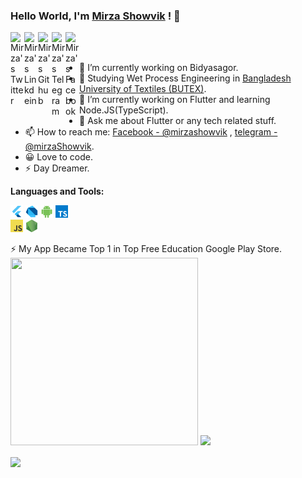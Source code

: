 ### Hello World, I'm <a href="https://iamirzashowvik.github.io/portfolio/">Mirza Showvik</a> ! 👋


<a href="https://twitter.com/Mirza09206465">
  <img align="left" alt="Mirza's Twitter" width="22px" src="https://cdn.jsdelivr.net/npm/simple-icons@v3/icons/twitter.svg" />
</a>
<a href="https://linkedin.com/in/mirzashowvik">
  <img align="left" alt="Mirza's Linkdein" width="22px" src="https://cdn.jsdelivr.net/npm/simple-icons@v3/icons/linkedin.svg" />
</a>
<a href="https://github.com/iamirzashowvik">
  <img align="left" alt="Mirza's Github" width="22px" src="https://cdn.jsdelivr.net/npm/simple-icons@v3/icons/github.svg" />
</a>
<a href="https://t.me/mirzaShowvik">
  <img align="left" alt="Mirza's Telegram" width="22px" src="https://cdn.jsdelivr.net/npm/simple-icons@v3/icons/telegram.svg" />
</a>
<a href="https://www.facebook.com/mirzashowvik/">
  <img align="left" alt="Mirza's Facebook" width="22px" src="https://cdn.jsdelivr.net/npm/simple-icons@v3/icons/facebook.svg" />
</a>


<br/>
<br/>


- 🔭 I’m currently working on Bidyasagor.
- 🏫 Studying Wet Process Engineering  in  [Bangladesh University of Textiles (BUTEX)](https://www.butex.edu.bd/).
- 🌱 I’m currently working on Flutter and learning Node.JS(TypeScript).
- 💬 Ask me about Flutter or any tech related stuff.
- 📫 How to reach me: [Facebook - @mirzashowvik](https://fb.com/mirzashowvik) , [telegram - @mirzaShowvik](https://t.me/mirzaShowvik).
- 😀 Love to code.
- ⚡ Day Dreamer.
  
**Languages and Tools:**  

<code><img height="20" src="https://raw.githubusercontent.com/github/explore/80688e429a7d4ef2fca1e82350fe8e3517d3494d/topics/flutter/flutter.png"></code>
<code><img height="20" src="https://raw.githubusercontent.com/github/explore/80688e429a7d4ef2fca1e82350fe8e3517d3494d/topics/dart/dart.png"></code>
<code><img height="20" src="https://raw.githubusercontent.com/github/explore/80688e429a7d4ef2fca1e82350fe8e3517d3494d/topics/android/android.png"></code>
<code><img height="20" src="https://raw.githubusercontent.com/github/explore/80688e429a7d4ef2fca1e82350fe8e3517d3494d/topics/typescript/typescript.png"></code>  
<code><img height="20" src="https://raw.githubusercontent.com/github/explore/80688e429a7d4ef2fca1e82350fe8e3517d3494d/topics/javascript/javascript.png"></code>
<code><img height="20" src="https://raw.githubusercontent.com/github/explore/80688e429a7d4ef2fca1e82350fe8e3517d3494d/topics/nodejs/nodejs.png"></code>    


⚡ My App Became Top 1 in Top Free Education Google Play Store.
<img height="300" width="300" src="https://i.pinimg.com/originals/42/58/c8/4258c86b678ec3aae3c8b44e73e0709d.jpg">
<img src="https://github-readme-stats.vercel.app/api?username=iamirzashowvik&&show_icons=true&title_color=ffffff&icon_color=bb2acf&text_color=daf7dc&bg_color=191919">

<a href="https://github.com/iampawan">
  <img align="center" src="https://github-readme-stats.vercel.app/api/top-langs/?username=iamirzashowvik&theme=dark&hide_langs_below=1" />
</a>
